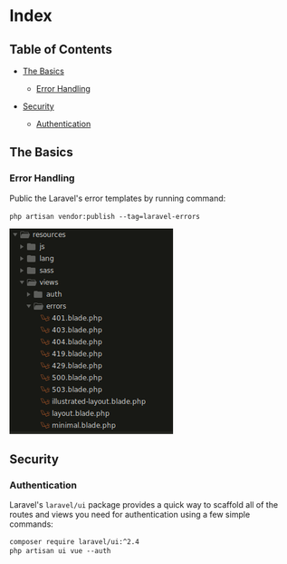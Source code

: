 # Index

## Table of Contents

* [The Basics](#The-Basics)
    * [Error Handling](#Error-Handling)

* [Security](#Security)
    * [Authentication](#Authentication)


## The Basics

### Error Handling

Public the Laravel's error templates by running command:

`php artisan vendor:publish --tag=laravel-errors`

![Laravel's Error Templates](./images/resource_views_errors_templates.png)

## Security

### Authentication

Laravel's `laravel/ui` package provides a quick way to scaffold all of the routes and views you need for authentication using a few simple commands:

```
composer require laravel/ui:^2.4
php artisan ui vue --auth
```
